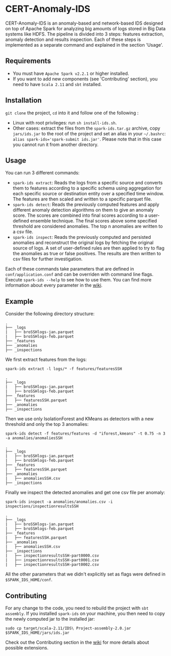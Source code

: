 # CERT-Anomaly-IDS

CERT-Anomaly-IDS is an anomaly-based and network-based IDS designed on top of Apache Spark for analyzing big amounts of logs stored in Big Data systems like HDFS.
The pipeline is divided into 3 steps: features extraction, anomaly detection and results inspection. Each of these steps is implemented as a separate command and explained in the section 'Usage'.

## Requirements

- You must have `Apache Spark v2.2.1` or higher installed.
- If you want to add new components (see 'Contributing' section), you need to have `Scala 2.11` and `sbt` installed.

## Installation

`git clone` the project, `cd` into it and follow one of the following :
- Linux with root privileges: run `sh install-ids.sh`.
- Other cases: extract the files from the `spark-ids.tar.gz` archive, copy `jars/ids.jar` to the root of the project and set an alias in your `~/.bashrc`: `alias spark-ids='spark-submit ids.jar'`. Please note that in this case you cannot run it from another directory.

## Usage

You can run 3 different commands:
- `spark-ids extract`: Reads the logs from a specific source and converts them to features according to a specific schema using aggregation for each specific source or destination entity over a specified time window. The features are then scaled and written to a specific parquet file.
- `spark-ids detect`: Reads the previously computed features and apply different anomaly detection algorithms on them to give an anomaly score. The scores are combined into final scores according to a user-defined ensemble technique. The final scores above some specified threshold are considered anomalies. The top n anomalies are written to a csv file.
- `spark-ids inspect`: Reads the previously computed and persisted anomalies and reconstruct the original logs by fetching the original source of logs. A set of user-defined rules are then applied to try to flag the anomalies as true or false positives. The results are then written to csv files for further investigation.

Each of these commands take parameters that are defined in `conf/application.conf` and can be overriden with command line flags. Execute `spark-ids --help` to see how to use them.
You can find more information about every parameter in the [wiki](https://gitlab.cern.ch/mthambip/IDSv2.2/blob/master/Wiki.md).

## Example

Consider the following directory structure:
```
.
├── _logs
|   ├── broSSHlogs-jan.parquet
|   ├── broSSHlogs-feb.parquet
├── _features
├── _anomalies
├── _inspections
```
We first extract features from the logs:

`spark-ids extract -l logs/* -f features/featuresSSH`
```
.
├── _logs
|   ├── broSSHlogs-jan.parquet
|   ├── broSSHlogs-feb.parquet
├── _features
|   ├── featuresSSH.parquet
├── _anomalies
├── _inspections
```
Then we use only IsolationForest and KMeans as detectors with a new threshold and only the top 3 anomalies:

`spark-ids detect -f features/features -d "iforest,kmeans" -t 0.75 -n 3 -a anomalies/anomaliesSSH`
```
.
├── _logs
|   ├── broSSHlogs-jan.parquet
|   ├── broSSHlogs-feb.parquet
├── _features
|   ├── featuresSSH.parquet
├── _anomalies
|   ├── anomaliesSSH.csv
├── _inspections
```
Finally we inspect the detected anomalies and get one csv file per anomaly:

`spark-ids inspect -a anomalies/anomalies.csv -i inspections/inspectionresultsSSH`
```
.
├── _logs
|   ├── broSSHlogs-jan.parquet
|   ├── broSSHlogs-feb.parquet
├── _features
|   ├── featuresSSH.parquet
├── _anomalies
|   ├── anomaliesSSH.csv
├── _inspections
|   ├── inspectionresultsSSH-part0000.csv
|   ├── inspectionresultsSSH-part0001.csv
|   ├── inspectionresultsSSH-part0002.csv
```

All the other parameters that we didn't explicitly set as flags were defined in `$SPARK_IDS_HOME/conf`.

## Contributing

For any change to the code, you need to rebuild the project with `sbt assembly`. If you installed `spark-ids` on your machine, you then need to copy the newly computed jar to the installed jar:

`sudo cp target/scala-2.11/IDS\ Project-assembly-2.0.jar $SPARK_IDS_HOME/jars/ids.jar`

Check out the Contributing section in the [wiki](https://gitlab.cern.ch/mthambip/IDSv2.2/blob/master/Wiki.md) for more details about possible extensions.